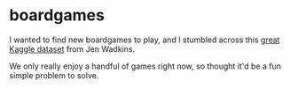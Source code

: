# boardgames

I wanted to find new boardgames to play, and I stumbled across this [great Kaggle dataset](https://www.kaggle.com/datasets/threnjen/board-games-database-from-boardgamegeek) from Jen Wadkins.

We only really enjoy a handful of games right now, so thought it'd be a fun simple problem to solve.